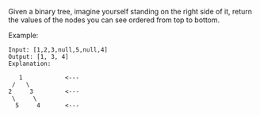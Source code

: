 Given a binary tree, imagine yourself standing on the right side of it, return the values of the nodes you can see ordered from top to bottom.

Example:

~~~
Input: [1,2,3,null,5,null,4]
Output: [1, 3, 4]
Explanation:

   1            <---
 /   \
2     3         <---
 \     \
  5     4       <---
~~~